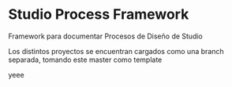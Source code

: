 # Studio Process Framework
Framework para documentar Procesos de Diseño de Studio

Los distintos proyectos se encuentran cargados como una branch separada, tomando este master como template

yeee
